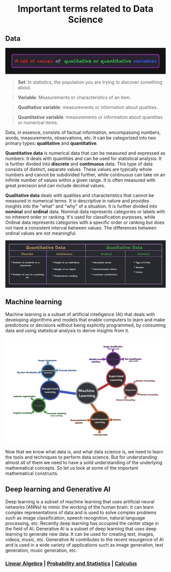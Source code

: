 <h1 align="center"> Important terms related to Data Science </h1>

## Data

![Alt text](./img/data_def.png)

> **Set**: In statistics, the population you are trying to discover something about.

> **Variable**: Measurements or characteristics of an item.

> **Qualitative variable**: measurements or information about qualities.

> **Quantitative variable**: measurements or information about quantities or numerical items.

Data, in essence, consists of factual information, encompassing numbers, words, measurements, observations, etc. It can be categorized into two primary types: **qualitative** and **quantitative**.

**Quantitative data** is numerical data that can be measured and expressed as numbers. It deals with quantities and can be used for statistical analysis. It is further divided into **discrete** and **continuous** data. This type of data consists of distinct, separate values. These values are typically whole numbers and cannot be subdivided further, while continuous can take on an infinite number of values within a given range. It is often measured with great precision and can include decimal values.

**Qualitative data** deals with qualities and characteristics that cannot be measured in numerical terms. It is descriptive in nature and provides insights into the "what" and "why" of a situation. It is further divided into **nominal** and **ordinal** data. Nominal data represents categories or labels with no inherent order or ranking. It's used for classification purposes, while Ordinal data represents categories with a specific order or ranking but does not have a consistent interval between values. The differences between ordinal values are not meaningful.  

![Quantitative vs Qualitative data](./img/Types_of_data.png)

## Machine learning

Machine learning is a subset of artificial intelligence (AI) that deals with developing algorithms and models that enable computers to learn and make predictions or decisions without being explicitly programmed, by consuming data and using statistical analysis to derive insights from it. 

![Ml tree](./img/ml_tree.png)

Now that we know what data is, and what data science is, we need to learn the tools and techniques to perform data science. But for understanding almost all of them we need to have a solid understanding of the underlying mathematical concepts. So let us look at some of the important mathematical constructs.

## Deep learning and Generative AI

Deep learning is a subset of machine learning that uses artificial neural networks (ANNs) to mimic the working of the human brain. It can learn complex representations of data and is used to solve complex problems such as image classification, speech recognition, natural language processing, etc. Recently deep learning has occupied the center stage in the field of AI. Generative AI is a subset of deep learning that uses deep learning to generate new data. It can be used for creating text,  images, videos, music, etc. Generative AI contributes to the recent resurgence of AI and is used in a wide variety of applications such as image generation, text generation, music generation, etc.

### [Linear Algebra](./Linear_algebra.md) | [Probability and Statistics](./Probability_and_Statistics.md) | [Calculus](./Calculus.md)
